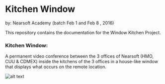# Kitchen Window

by: Nearsoft Academy (batch Feb 1 and Feb 8 , 2016)

This repository contains the documentation for the Window Kitchen Project.

### Kitchen Window:
A permanent video conference between the 3 offices of Nearsoft (HMO, CUU & CDMEX) inside the kitchens of the 3 offices  in a house-like window that displays what occurs on the remote location.

![alt text](http://38.media.tumblr.com/51e10b437a944c886e316941e674dad2/tumblr_inline_mw81b2i8w81rijmi1.jpg "Preview")
